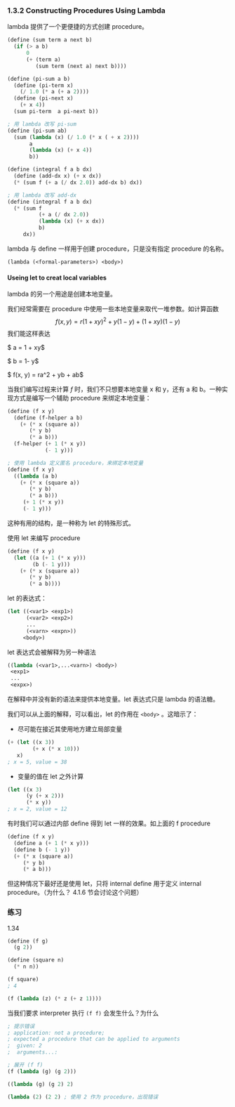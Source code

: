 ### 1.3.2 Constructing Procedures Using Lambda



lambda 提供了一个更便捷的方式创建 procedure。

```lisp
(define (sum term a next b)
  (if (> a b)
      0
      (+ (term a)
         (sum term (next a) next b))))

(define (pi-sum a b)
  (define (pi-term x)
    (/ 1.0 (* a (+ a 2))))
  (define (pi-next x)
    (+ x 4))
  (sum pi-term  a pi-next b))

; 用 lambda 改写 pi-sum
(define (pi-sum ab)
  (sum (lambda (x) (/ 1.0 (* x ( + x 2))))
       a
       (lambda (x) (+ x 4))
       b))

(define (integral f a b dx)
  (define (add-dx x) (+ x dx))
  (* (sum f (+ a (/ dx 2.0)) add-dx b) dx))

; 用 lambda 改写 add-dx
(define (integral f a b dx)
  (* (sum f
          (+ a (/ dx 2.0))
          (lambda (x) (+ x dx))
          b)
     dx))
```

lambda 与 define 一样用于创建 procedure，只是没有指定 procedure 的名称。

`(lambda (<formal-parameters>) <body>)` 

 

#### Useing let to creat local variables

lambda 的另一个用途是创建本地变量。

我们经常需要在 procedure 中使用一些本地变量来取代一堆参数。如计算函数
$$
f(x, y) = r(1+ xy)^2 + y(1-y) + (1+ xy)(1 - y)
$$
我们能这样表达

$ a = 1 + xy$

$ b = 1- y$

$ f(x, y) = ra^2 + yb + ab$ 

当我们编写过程来计算 $f$ 时，我们不只想要本地变量 x 和 y，还有 a 和 b。一种实现方式是编写一个辅助 procedure 来绑定本地变量：

```lisp
(define (f x y)
  (define (f-helper a b)
    (+ (* x (square a))
       (* y b)
       (* a b)))
  (f-helper (+ 1 (* x y))
            (- 1 y)))

; 使用 lambda 定义匿名 procedure，来绑定本地变量
(define (f x y)
  ((lambda (a b)
    (+ (* x (square a))
       (* y b)
       (* a b)))
     (+ 1 (* x y))
     (- 1 y)))
```

这种有用的结构，是一种称为 let 的特殊形式。

使用 let 来编写 procedure

```lisp
(define (f x y)
  (let ((a (+ 1 (* x y)))
        (b (- 1 y)))
    (+ (* x (square a))
       (* y b)
       (* a b))))
```

let 的表达式：

```lisp
(let ((<var1> <exp1>)
      (<var2> <exp2>)
      ...
      (<varn> <expn>))
     <body>)
```

let 表达式会被解释为另一种语法

```lisp
((lambda (<var1>,...<varn>) <body>)
 <exp1>
 ...
 <expx>)
```

在解释中并没有新的语法来提供本地变量。let 表达式只是 lambda 的语法糖。

我们可以从上面的解释，可以看出，let 的作用在 `<body>` 。这暗示了：

- 尽可能在接近其使用地方建立局部变量

```lisp
(+ (let ((x 3))
        (+ x (* x 10)))
   x)
; x = 5, value = 38
```

- 变量的值在 let 之外计算

```lisp
(let ((x 3)
      (y (+ x 2)))
      (* x y))
; x = 2, value = 12
```



有时我们可以通过内部 define 得到 let 一样的效果。如上面的 f procedure

```lisp
(define (f x y)
  (define a (+ 1 (* x y)))
  (define b (- 1 y))
  (+ (* x (square a))
     (* y b)
     (* a b)))
```

但这种情况下最好还是使用 let，只将 internal define 用于定义 internal procedure。（为什么？ 4.1.6 节会讨论这个问题）



### 练习

1.34 

```lisp
(define (f g)
  (g 2))

(define (square n)
  (* n n))

(f square)
; 4

(f (lambda (z) (* z (+ z 1))))
```

当我们要求 interpreter 执行 `(f f)` 会发生什么？为什么

```lisp
; 提示错误
; application: not a procedure;
; expected a procedure that can be applied to arguments
;  given: 2
;  arguments...:

; 展开 (f f)
(f (lambda (g) (g 2)))

((lambda (g) (g 2) 2)

(lambda (2) (2 2) ; 使用 2 作为 procedure，出现错误
         
```





